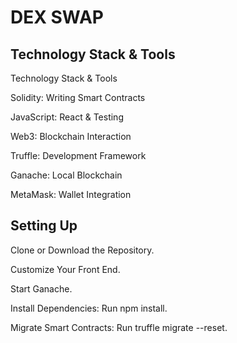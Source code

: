 # DEX SWAP

## Technology Stack & Tools

Technology Stack & Tools

Solidity: Writing Smart Contracts

JavaScript: React & Testing

Web3: Blockchain Interaction

Truffle: Development Framework

Ganache: Local Blockchain

MetaMask: Wallet Integration


## Setting Up

Clone or Download the Repository.

Customize Your Front End.

Start Ganache.

Install Dependencies: Run npm install.

Migrate Smart Contracts: Run truffle migrate --reset.


